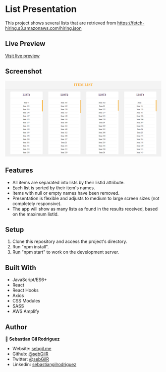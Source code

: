 # List Presentation

This project shows several lists that are retrieved from https://fetch-hiring.s3.amazonaws.com/hiring.json

## Live Preview

[Visit live preview](https://deployed.d287vhzwji07e2.amplifyapp.com/)

## Screenshot

![screenshot](./screenshot.png)

## Features

- All items are separated into lists by their listId attribute.
- Each list is sorted by their item's names.
- Items with null or empty names have been removed.
- Presentation is flexible and adjusts to medium to large screen sizes (not completely responsive).
- The app will show as many lists as found in the results received, based on the maximum listId.

## Setup

1. Clone this repository and access the project's directory.
2. Run "npm install".
3. Run "npm start" to work on the development server.

## Built With

- JavaScript/ES6+
- React
- React Hooks
- Axios
- CSS Modules
- SASS
- AWS Amplify


## Author

👤 **Sebastian Gil Rodriguez**

- Website: [sebgil.me](https://sebgil.me)
- Github: [@sebGilR](https://github.com/sebGilR)
- Twitter: [@sebGilR](https://twitter.com/sebGilR)
- Linkedin: [sebastiangilrodriguez](https://www.linkedin.com/in/sebastiangilrodriguez)
